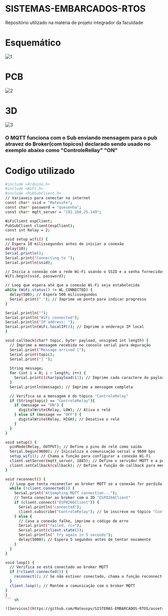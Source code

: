 # SISTEMAS-EMBARCADOS-RTOS
Repositório utilizado na matéria de projeto integrador da faculdade

# Esquemático

![1](https://github.com/Mateuspv/SISTEMAS-EMBARCADOS-RTOS/assets/76630728/d1d18b0c-d67c-40f5-8560-1b13eb57e03a)

# PCB

![2](https://github.com/Mateuspv/SISTEMAS-EMBARCADOS-RTOS/assets/76630728/567c2706-d03e-4d94-b293-703927d153c1)

# 3D
![3](https://github.com/Mateuspv/SISTEMAS-EMBARCADOS-RTOS/assets/76630728/cb049af1-bdd0-45f7-8add-ae8082eaf8d0)


### O MQTT funciona com o Sub enviando mensagem para o pub atravez do Broker(com topicos) declarado sendo usado no exemplo abaixo como "ControleRellay" "ON"

# Codigo utilizado

``` sh
#include <Arduino.h>
#include <WiFi.h>
#include <PubSubClient.h>
// Variaveis para conectar na internet
const char* ssid = "MateusFe";
const char* password = "quesenha";
const char* mqtt_server = "192.168.25.149";

WiFiClient espClient;
PubSubClient client(espClient);
const int Relay = 2;

void setup_wifi() {
// Espera 10 milissegundos antes de iniciar a conexão
delay(10);
Serial.println();
Serial.print("Connecting to ");
Serial.println(ssid);

// Inicia a conexão com a rede Wi-Fi usando o SSID e a senha fornecidos
WiFi.begin(ssid, password);

// Loop que espera até que a conexão Wi-Fi seja estabelecida
while (WiFi.status() != WL_CONNECTED) {
  delay(500); // Espera 500 milissegundos
  Serial.print("."); // Imprime um ponto para indicar progresso
}

Serial.println("");
Serial.println("WiFi connected");
Serial.println("IP address: ");
Serial.println(WiFi.localIP()); // Imprime o endereço IP local
}

void callback(char* topic, byte* payload, unsigned int length) {
  // Imprime a mensagem recebida no console serial para depuração
  Serial.print("Message arrived [");
  Serial.print(topic);
  Serial.print("] ");
  
  String message;
  for (int i = 0; i < length; i++) {
    Serial.print((char)payload[i]); // Imprime cada caractere do payload
  }
  Serial.println(message); // Imprime a mensagem completa

  // Verifica se a mensagem é do tópico "ControleRelay"
  if (String(topic) == "ControleRelay"){
    if (message == "ON") {
      digitalWrite(Relay, LOW); // Ativa o relé
    } else if (message == "OFF") {
      digitalWrite(Relay, HIGH); // Desativa o relé
    }
  }
}

void setup() {
  pinMode(Relay, OUTPUT); // Define o pino do relé como saída
  Serial.begin(9600); // Inicializa a comunicação serial a 9600 bps
  setup_wifi(); // Chama a função para configurar a conexão Wi-Fi
  client.setServer(mqtt_server, 1883); // Define o servidor MQTT e a porta
  client.setCallback(callback); // Define a função de callback para mensagens MQTT
}

void reconnect() {
  // Loop que tenta reconectar ao broker MQTT se a conexão for perdida
  while (!client.connected()) {
    Serial.print("Attempting MQTT connection...");
    // Tenta conectar ao broker com o ID "ESP8266Client"
    if (client.connect("ESP8266Client")) {
      Serial.println("connected");
      client.subscribe("ControleRelay"); // Se inscreve no tópico "ControleRelay"
    } else {
      // Caso a conexão falhe, imprime o código de erro
      Serial.print("failed, rc=");
      Serial.print(client.state());
      Serial.println(" try again in 5 seconds");
      delay(5000); // Espera 5 segundos antes de tentar novamente
    }
  }
}

void loop() {
  // Verifica se está conectado ao broker MQTT
  if (!client.connected()) {
    reconnect(); // Se não estiver conectado, chama a função reconnect()
  }
  client.loop(); // Mantém a comunicação com o broker MQTT
}
}
``` sh

![Servicos](https://github.com/Mateuspv/SISTEMAS-EMBARCADOS-RTOS/assets/76630728/2c1073fe-fdc0-4b09-862d-98b5e3314eec)
